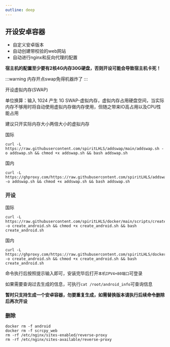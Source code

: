 ```yaml
---
outline: deep
---
```


## 开设安卓容器

- 自定义安卓版本
- 自动创建带校验的web网站
- 自动进行nginx和反向代理的配置

**宿主机的配置至少要有2核4G内存30G硬盘，否则开设可能会导致宿主机卡死！**

:::warning
内存开点swap免得机器炸了
:::

开设虚拟内存(SWAP)

单位换算：输入 1024 产生 1G SWAP-虚拟内存，虚拟内存占用硬盘空间，当实际内存不够用时将自动使用虚拟内存做内存使用，但随之带来IO高占用以及CPU性能占用

建议只开实际内存大小两倍大小的虚拟内存

国际

```shell
curl -L https://raw.githubusercontent.com/spiritLHLS/addswap/main/addswap.sh -o addswap.sh && chmod +x addswap.sh && bash addswap.sh
```

国内

```shell
curl -L https://ghproxy.com/https://raw.githubusercontent.com/spiritLHLS/addswap/main/addswap.sh -o addswap.sh && chmod +x addswap.sh && bash addswap.sh
```

### 开设

国际

```shell
curl -L https://raw.githubusercontent.com/spiritLHLS/docker/main/scripts/create_android.sh -o create_android.sh && chmod +x create_android.sh && bash create_android.sh
```

国内

```shell
curl -L https://ghproxy.com/https://raw.githubusercontent.com/spiritLHLS/docker/main/scripts/create_android.sh -o create_android.sh && chmod +x create_android.sh && bash create_android.sh
```

命令执行后按照提示输入即可，安装完毕后打开```本机IPV4+80端口```可登录

如果需要查询过去生成的信息，可执行```cat /root/android_info```可查询信息

**暂时只支持生成一个安卓容器，勿要重复生成，如需替换版本请执行后续命令删除后再次开设**

### 删除

```
docker rm -f android
docker rm -f scrcpy_web
rm -rf /etc/nginx/sites-enabled/reverse-proxy
rm -rf /etc/nginx/sites-available/reverse-proxy
```
